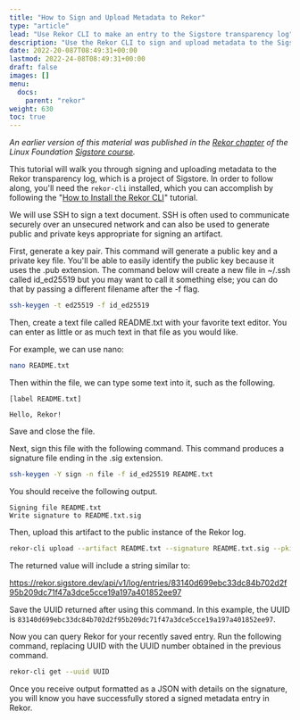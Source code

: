 ```yaml
---
title: "How to Sign and Upload Metadata to Rekor"
type: "article"
lead: "Use Rekor CLI to make an entry to the Sigstore transparency log"
description: "Use the Rekor CLI to sign and upload metadata to the Sigstore transparency log"
date: 2022-20-087T08:49:31+00:00
lastmod: 2022-24-08T08:49:31+00:00
draft: false
images: []
menu:
  docs:
    parent: "rekor"
weight: 630
toc: true
---
```


_An earlier version of this material was published in the [Rekor chapter](https://learning.edx.org/course/course-v1:LinuxFoundationX+LFS182x+2T2022/block-v1:LinuxFoundationX+LFS182x+2T2022+type@sequential+block@e785fae1be184e2c929db62dbe7444fa/block-v1:LinuxFoundationX+LFS182x+2T2022+type@vertical+block@a48c33126e2c4ee6ad3bfa6b7bc9c957) of the Linux Foundation [Sigstore course](https://learning.edx.org/course/course-v1:LinuxFoundationX+LFS182x+2T2022/home)._

This tutorial will walk you through signing and uploading metadata to the Rekor transparency log, which is a project of Sigstore. In order to follow along, you'll need the `rekor-cli` installed, which you can accomplish by following the "[How to Install the Rekor CLI](how-to-install-rekor.md)" tutorial.

We will use SSH to sign a text document. SSH is often used to communicate securely over an unsecured network and can also be used to generate public and private keys appropriate for signing an artifact.

First, generate a key pair. This command will generate a public key and a private key file. You'll be able to easily identify the public key because it uses  the .pub extension. The command below will create a new file in ~/.ssh called id_ed25519 but you may want to call it something else; you can do that by passing a different filename after the -f flag.

```sh
ssh-keygen -t ed25519 -f id_ed25519
```

Then, create a text file called README.txt with your favorite text editor. You can enter as little or as much text in that file as you would like.

For example, we can use nano:

```sh
nano README.txt
```

Then within the file, we can type some text into it, such as the following.

```
[label README.txt]

Hello, Rekor!
```

Save and close the file. 

Next, sign this file with the following command. This command produces a signature file ending in the .sig extension.

```sh
ssh-keygen -Y sign -n file -f id_ed25519 README.txt
```

You should receive the following output.

```
Signing file README.txt
Write signature to README.txt.sig
```

Then, upload this artifact to the public instance of the Rekor log.

```sh
rekor-cli upload --artifact README.txt --signature README.txt.sig --pki-format=ssh --public-key=id_ed25519.pub
```

The returned value will include a string similar to:

https://rekor.sigstore.dev/api/v1/log/entries/83140d699ebc33dc84b702d2f95b209dc71f47a3dce5cce19a197a401852ee97

Save the UUID returned after using this command. In this example, the UUID is `83140d699ebc33dc84b702d2f95b209dc71f47a3dce5cce19a197a401852ee97`.

Now you can query Rekor for your recently saved entry. Run the following command, replacing UUID with the UUID number obtained in the previous command. 

```sh
rekor-cli get --uuid UUID
```

Once you receive output formatted as a JSON with details on the signature, you will know you have successfully stored a signed metadata entry in Rekor.
